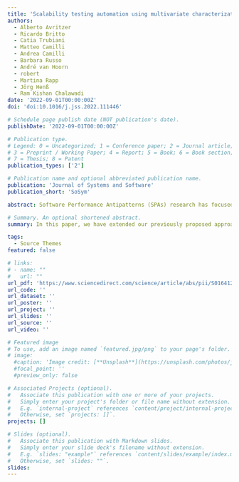 ```yaml
---
title: 'Scalability testing automation using multivariate characterization and detection of software performance antipatterns'
authors:
  - Alberto Avritzer
  - Ricardo Britto
  - Catia Trubiani
  - Matteo Camilli
  - Andrea Camilli
  - Barbara Russo
  - André van Hoorn
  - robert
  - Martina Rapp
  - Jörg Henß
  - Ram Kishan Chalawadi
date: '2022-09-01T00:00:00Z'
doi: 'doi:10.1016/j.jss.2022.111446'

# Schedule page publish date (NOT publication's date).
publishDate: '2022-09-01T00:00:00Z'

# Publication type.
# Legend: 0 = Uncategorized; 1 = Conference paper; 2 = Journal article;
# 3 = Preprint / Working Paper; 4 = Report; 5 = Book; 6 = Book section;
# 7 = Thesis; 8 = Patent
publication_types: ['2']

# Publication name and optional abbreviated publication name.
publication: 'Journal of Systems and Software'
publication_short: 'SoSym'

abstract: Software Performance Antipatterns (SPAs) research has focused on algorithms for their characterization, detection, and solution. Existing algorithms are based on the analysis of runtime behavior to detect trends on several monitored variables, such as system response time and CPU utilization. However, the lack of computationally efficient methods currently limits their integration into modern agile practices to detect SPAs in large scale systems. In this paper, we extended our previously proposed approach for the automated SPA characterization and detec- tion designed to support continuous integration/delivery/deployment (CI/CDD) pipelines, with the goal of addressing the lack of computationally efficient algorithms. We introduce a machine learning-based approach to improve the detection of SPA and interpretation of approach’s results. The approach is complemented with a simulation-based methodology to analyze different architectural alternatives and measure the precision and recall of our approach. Our approach includes SPA statistical characterization using a multivariate analysis of load testing experimental results to identify the services that have the largest impact on system scalability. To show the effectiveness of our approach, we have applied it to a large complex telecom system at Ericsson. We have built a simulation model of the Ericsson system and we have evaluated the introduced methodology by using simulation-based SPA injection. For this system, we are able to automatically identify the top five services that represent scalability choke points. We applied two machine learning algorithms for the automated detection of SPA. We contributed to the state-of-the-art by introducing a novel approach to support computationally efficient SPA characterization and detection that has been applied to a large complex system using performance testing data. We have compared the computational efficiency of the proposed approach with state-of-the-art heuristics. We have found that the approach introduced in this paper grows linearly, which is a significant improvement over existing techniques.

# Summary. An optional shortened abstract.
summary: In this paper, we have extended our previously proposed approach for the characterization and the detection of SPAs that was designed to be integrated into CI/CDD pipelines, and its implementation is computationally efficient.

tags:
  - Source Themes
featured: false

# links:
# - name: ""
#   url: ""
url_pdf: 'https://www.sciencedirect.com/science/article/abs/pii/S016412122200142X?via%3Dihub'
url_code: ''
url_dataset: ''
url_poster: ''
url_project: ''
url_slides: ''
url_source: ''
url_video: ''

# Featured image
# To use, add an image named `featured.jpg/png` to your page's folder.
# image:
  #caption: 'Image credit: [**Unsplash**](https://unsplash.com/photos/jdD8gXaTZsc)'
  #focal_point: ''
  #preview_only: false

# Associated Projects (optional).
#   Associate this publication with one or more of your projects.
#   Simply enter your project's folder or file name without extension.
#   E.g. `internal-project` references `content/project/internal-project/index.md`.
#   Otherwise, set `projects: []`.
projects: []

# Slides (optional).
#   Associate this publication with Markdown slides.
#   Simply enter your slide deck's filename without extension.
#   E.g. `slides: "example"` references `content/slides/example/index.md`.
#   Otherwise, set `slides: ""`.
slides:
---
```


